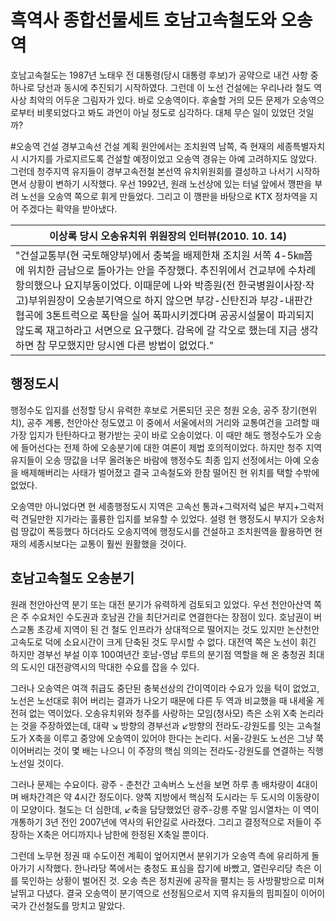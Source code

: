 # 흑역사 종합선물세트 호남고속철도와 오송역

호남고속철도는 1987년 노태우 전 대통령(당시 대통령 후보)가 공약으로 내건 사항 중 하나로 당선과 동시에 추진되기 시작하였다. 그런데 이 노선 건설에는 우리나라 철도 역사상 최악의 어두운 그림자가 있다. 바로 오송역이다. 후술할 거의 모든 문제가 오송역으로부터 비롯되었다고 봐도 과언이 아닐 정도로 심각하다. 대체 무슨 일이 있었던 것일까?

#오송역 건설
경부고속선 건설 계획 원안에서는 조치원역 남쪽, 즉 현재의 세종특별자치시 시가지를 가로지르도록 건설할 예정이었고 오송역 경유는 아예 고려하지도 않았다. 그런데 청주지역 유지들이 경부고속전철 본선역 유치위원회를 결성하고 나서기 시작하면서 상황이 변하기 시작했다. 우선 1992년, 원래 노선상에 있는 터널 앞에서 깽판을 부려 노선을 오송역 쪽으로 휘게 만들었다. 그리고 이 깽판을 바탕으로 KTX 정차역을 지어 주겠다는 확약을 받아냈다.

| 이상록 당시 오송유치위 위원장의 인터뷰(2010. 10. 14) |
| -- |
| "건설교통부(현 국토해양부)에서 충북을 배제한채 조치원 서쪽 4-5㎞쯤에 위치한 금남으로 돌아가는 안을 주장했다. 추진위에서 건교부에 수차례 항의했으나 요지부동이었다. 이때문에 나와 박종원(전 한국병원이사장·작고)부위원장이 오송분기역으로 하지 않으면 부강-신탄진과 부강-내판간 협곡에 3톤트럭으로 폭탄을 실어 폭파시키겠다며 공공시설물이 파괴되지 않도록 재고하라고 서면으로 요구했다. 감옥에 갈 각오로 했는데 지금 생각하면 참 무모했지만 당시엔 다른 방법이 없었다." |

## 행정도시
행정수도 입지를 선정할 당시 유력한 후보로 거론되던 곳은 청원 오송, 공주 장기(현위치), 공주 계룡, 천안아산 정도였고 이 중에서 서울에서의 거리와 교통여건을 고려할 때 가장 입지가 탄탄하다고 평가받는 곳이 바로 오송이었다. 이 때만 해도 행정수도가 오송에 들어선다는 전제 하에 오송분기에 대한 여론이 제법 호의적이었다. 하지만 청주 지역 유지들이 오송 땅값을 너무 올려놓은 바람에 행정수도 최종 입지 선정에서는 아예 오송을 배제해버리는 사태가 벌어졌고 결국 고속철도와 한참 떨어진 현 위치를 택할 수밖에 없었다.

오송역만 아니었다면 현 세종행정도시 지역은 고속선 통과+그럭저럭 넓은 부지+그럭저럭 견딜만한 지가라는 훌륭한 입지를 보유할 수 있었다. 설령 현 행정도시 부지가 오송처럼 땅값이 폭등했다 하더라도 오송지역에 행정도시를 건설하고 조치원역을 활용하면 현재의 세종시보다는 교통이 훨씬 원활했을 것이다.

## 호남고속철도 오송분기
원래 천안아산역 분기 또는 대전 분기가 유력하게 검토되고 있었다. 우선 천안아산역 쪽은 주 수요처인 수도권과 호남권 간을 최단거리로 연결한다는 장점이 있다. 호남권이 버스교통 초강세 지역이 된 건 철도 인프라가 상대적으로 떨어지는 것도 있지만 논산천안고속도로 덕에 소요시간이 크게 단축된 것도 무시할 수 없다. 대전역 쪽은 노선이 휘긴 하지만 경부선 부설 이후 100여년간 호남-영남 루트의 분기점 역할을 해 온 충청권 최대의 도시인 대전광역시의 막대한 수요를 잡을 수 있다.

그러나 오송역은 여객 취급도 중단된 충북선상의 간이역이라 수요가 있을 턱이 없었고, 노선은 노선대로 휘어 버리는 결과가 나오기 때문에 다른 두 역과 비교했을 때 내세울 게 전혀 없는 역이었다. 오송유치위와 청주를 사랑하는 모임(청사모) 측은 소위 X축 논리라는 것을 주장하였는데, 대략 ↘ 방향의 경부선과 ↙방향의 전라도-강원도를 잇는 고속철도가 X축을 이루고 중앙에 오송역이 있어야 한다는 논리다. 서울-강원도 노선은 그냥 쭉 이어버리는 것이 몇 배는 나으니 이 주장의 핵심 의의는 전라도-강원도를 연결하는 직행노선일 것이다.

그러나 문제는 수요이다. 광주 - 춘천간 고속버스 노선을 보면 하루 총 배차량이 4대이며 배차간격은 약 4시간 정도이다. 양쪽 지방에서 핵심적 도시라는 두 도시의 이동량이 이 모양이다. 철도는 더 심한데, ↙축을 담당했었던 광주-강릉 주말 임시열차는 이 역이 개통하기 3년 전인 2007년에 역사의 뒤안길로 사라졌다. 그리고 결정적으로 저들이 주장하는 X축은 어디까지나 남한에 한정된 X축일 뿐이다.

그런데 노무현 정권 때 수도이전 계획이 엎어지면서 분위기가 오송역 측에 유리하게 돌아가기 시작했다. 한나라당 쪽에서는 충청도 표심을 잡기에 바빴고, 열린우리당 측은 이를 묵인하는 상황이 벌어진 것. 오송 측은 정치권에 공작을 펼치는 등 사방팔방으로 미쳐 날뛰고 다녔다. 결국 오송역이 분기역으로 선정됨으로서 지역 유지들의 핌피질이 이어이 국가 간선철도를 망치고 말았다.

